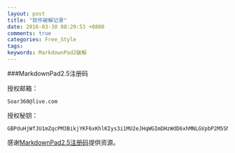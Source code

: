 ```yaml
---
layout: post
title: "软件破解记录"
date: 2016-03-30 08:29:53 +0800
comments: true
categories: Free_Style
tags: 
keywords: MarkdownPad2破解
---
```


###MarkdownPad2.5注册码

授权邮箱：  

	Soar360@live.com

授权秘钥：

	GBPduHjWfJU1mZqcPM3BikjYKF6xKhlKIys3i1MU2eJHqWGImDHzWdD6xhMNLGVpbP2M5SN6bnxn2kSE8qHqNY5QaaRxmO3YSMHxlv2EYpjdwLcPwfeTG7kUdnhKE0vVy4RidP6Y2wZ0q74f47fzsZo45JE2hfQBFi2O9Jldjp1mW8HUpTtLA2a5/sQytXJUQl/QKO0jUQY4pa5CCx20sV1ClOTZtAGngSOJtIOFXK599sBr5aIEFyH0K7H4BoNMiiDMnxt1rD8Vb/ikJdhGMMQr0R4B+L3nWU97eaVPTRKfWGDE8/eAgKzpGwrQQoDh+nzX1xoVQ8NAuH+s4UcSeQ==

感谢[MarkdownPad2.5注册码](http://www.jianshu.com/p/9e5cd946696d)提供资源。
